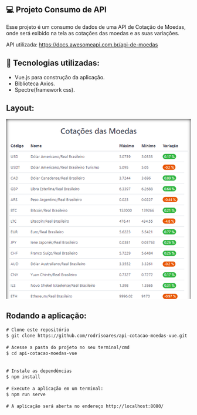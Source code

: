 ## 💻 Projeto Consumo de API

Esse projeto é um consumo de dados de uma API de Cotação de Moedas, onde será exibido na tela as cotações das moedas e as suas variações.

API utilizada: https://docs.awesomeapi.com.br/api-de-moedas

## 🚀 Tecnologias utilizadas:
- Vue.js para construção da aplicação.
- Biblioteca Axios.
- Spectre(framework css).


## Layout:
<img src="https://github.com/rodrisoares/api-cotacao-moedas-vue/blob/main/src/assets/img-cotacao-moedas.PNG" />

## Rodando a aplicação:
```
# Clone este repositório
$ git clone https://github.com/rodrisoares/api-cotacao-moedas-vue.git

# Acesse a pasta do projeto no seu terminal/cmd
$ cd api-cotacao-moedas-vue


# Instale as dependências
$ npm install

# Execute a aplicação em um terminal:
$ npm run serve

# A aplicação será aberta no endereço http://localhost:8080/
```
